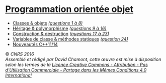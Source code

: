 # [Programmation orientée objet](README.md)

  - [Classes & objets](TheorieClassesObjets.md) *[(questions 1 à 8)](CoefsObjets.md)*
  - [Héritage & polymorphisme](TheorieHeritagePolymorphisme.md) *[(questions 9 à 16)](CoefsObjets#a9Cr%C3%A9ationduTesteurdebase.md)*
  - [Construction & destruction](TheorieConstruction.md) *[(questions 17 à 23)](CoefsObjets#a17Constructeursdetesteurs.md)*
  - [Variables de classe & méthodes statiques](TheorieObjetsStatiques.md) *[(question 24)](#a24RendrelaclasseTesteursstatique.md)*
  - [Nouveautés C++11/14](TheorieObjetsCpp11.md)

  
  
© *CNRS 2016*  
*Assemblé et rédigé par David Chamont, cette œuvre est mise à disposition selon les termes de la [Licence Creative Commons - Attribution - Pas d’Utilisation Commerciale - Partage dans les Mêmes Conditions 4.0 International](http://creativecommons.org/licenses/by-nc-sa/4.0/)*
